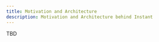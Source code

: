 ```yaml
---
title: Motivation and Architecture
description: Motivation and Architecture behind Instant
---
```


TBD

